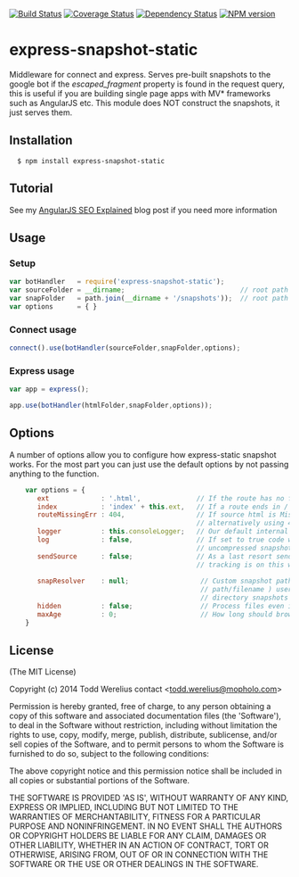 [![Build Status](https://secure.travis-ci.org/Todd-Werelius/express-snapshot-static.png)](http://travis-ci.org/Todd-Werelius/express-snapshot-static)
[![Coverage Status](https://coveralls.io/repos/Todd-Werelius/express-snapshot-static/badge.png)](https://coveralls.io/r/Todd-Werelius/express-snapshot-static)
[![Dependency Status](https://gemnasium.com/Todd-Werelius/express-snapshot-static.svg)](https://gemnasium.com/Todd-Werelius/express-snapshot-static)
[![NPM version](https://badge.fury.io/gh/todd-werelius%2Fexpress-snapshot-static.png)](http://badge.fury.io/js/express-snapshot-static)

# express-snapshot-static

Middleware for connect and express.  Serves pre-built snapshots to the google bot if the
_escaped_fragment_ property is found in the request query, this is useful if you are building single page apps with MV*
frameworks such as AngularJS etc.  This module does NOT construct the snapshots, it just serves them. 

## Installation

	  $ npm install express-snapshot-static

## Tutorial
See my [AngularJS SEO Explained](http://mofodv.com/anfularjs-seo) blog post if you need more information


## Usage

### Setup
```javascript
var botHandler   = require('express-snapshot-static');     
var sourceFolder = __dirname;                             // root path you normally serve html from
var snapFolder   = path.join(__dirname + '/snapshots'));  // root path where your snapshots are stored
var options      = { }
```

### Connect usage
```javascript
connect().use(botHandler(sourceFolder,snapFolder,options);
```

### Express usage
```javascript
var app = express();

app.use(botHandler(htmlFolder,snapFolder,options));

```

## Options

A number of options allow you to configure how express-static snapshot works.  For the most part you can just use the default options by not passing anything to the function.

```javascript
    var options = {
       ext             : '.html',              // If the route has no file extension append this
       index           : 'index' + this.ext,   // If a route ends in / canonical says create default (index.html)
       routeMissingErr : 404,                  // If source html is Missing we don't have a route, 
                                               // alternatively using 410 will tell bot not to try again
       logger          : this.consoleLogger;   // Our default internal console logger to report request issues                                         		       // can be replaced with users own custom logger function
       log             : false,                // If set to true code will store issues like missing source roots
                                               // uncompressed snapshots etc. only use to debug! 
       sendSource      : false;                // As a last resort send the source html vs. the snapshot, if issue 
                                               // tracking is on this will be reported 
       
       snapResolver    : null;                  // Custom snapshot path/file resolver ( default duplicates source
                                                // path/filename ) user may supply own resolver to create flat 
                                                // directory snapshots etc.
       hidden          : false;                 // Process files even if they are hidden ( connect send option )
       maxAge          : 0;                     // How long should browser cache live even if file didn't change	
    }	
```

## License 

(The MIT License)

Copyright (c) 2014 Todd Werelius contact &lt;todd.werelius@mopholo.com&gt;

Permission is hereby granted, free of charge, to any person obtaining
a copy of this software and associated documentation files (the
'Software'), to deal in the Software without restriction, including
without limitation the rights to use, copy, modify, merge, publish,
distribute, sublicense, and/or sell copies of the Software, and to
permit persons to whom the Software is furnished to do so, subject to
the following conditions:

The above copyright notice and this permission notice shall be
included in all copies or substantial portions of the Software.

THE SOFTWARE IS PROVIDED 'AS IS', WITHOUT WARRANTY OF ANY KIND,
EXPRESS OR IMPLIED, INCLUDING BUT NOT LIMITED TO THE WARRANTIES OF
MERCHANTABILITY, FITNESS FOR A PARTICULAR PURPOSE AND NONINFRINGEMENT.
IN NO EVENT SHALL THE AUTHORS OR COPYRIGHT HOLDERS BE LIABLE FOR ANY
CLAIM, DAMAGES OR OTHER LIABILITY, WHETHER IN AN ACTION OF CONTRACT,
TORT OR OTHERWISE, ARISING FROM, OUT OF OR IN CONNECTION WITH THE
SOFTWARE OR THE USE OR OTHER DEALINGS IN THE SOFTWARE.


